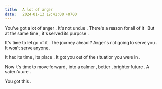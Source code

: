 ```yaml
---
title:  A lot of anger 
date:   2024-01-13 19:41:00 +0700
---
```


You've got a lot of anger . It's not undue . There's a reason for all of it . But at the same time , it's served its purpose . 

It's time to let go of it . The journey ahead ? Anger's not going to serve you . It won't serve anyone . 

It had its time , its place . It got you out of the situation you were in . 

Now it's time to move forward , into a calmer , better , brighter future . A safer future . 

You got this . 
